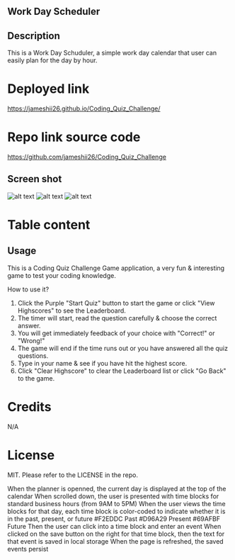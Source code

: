 ## Work Day Scheduler

## Description
This is a Work Day Schuduler, a simple work day calendar that user can easily plan for the day by hour. 

# Deployed link
https://jameshii26.github.io/Coding_Quiz_Challenge/

# Repo link source code
https://github.com/jameshii26/Coding_Quiz_Challenge

## Screen shot
![alt text](./assets/Images/screenshot1.png)
![alt text](./assets/Images/screenshot2.png)
![alt text](./assets/Images/screenshot3.png)

# Table content

## Usage
This is a Coding Quiz Challenge Game application, a very fun & interesting game to test your coding knowledge. 

How to use it?

 1. Click the Purple "Start Quiz" button to start the game or click "View Highscores" to see the Leaderboard.
 2. The timer will start, read the question carefully & choose the correct answer.
 3. You will get immediately feedback of your choice with "Correct!" or "Wrong!"
 4. The game will end if the time runs out or you have answered all the quiz questions.
 6. Type in your name & see if you have hit the highest score.
 7. Click "Clear Highscore" to clear the Leaderboard list or click "Go Back" to the game.
  
# Credits
N/A

# License
MIT. Please refer to the LICENSE in the repo.

When the planner is openned, the current day is displayed at the top of the calendar
When scrolled down, the user is presented with time blocks for standard business hours (from 9AM to 5PM)
When the user views the time blocks for that day, each time block is color-coded to indicate whether it is in the past, present, or future
#F2EDDC Past
#D96A29 Present
#69AFBF Future
Then the user can click into a time block and enter an event
When clicked on the save button on the right for that time block, then the text for that event is saved in local storage
When the page is refreshed, the saved events persist